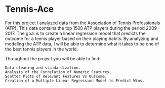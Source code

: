 # Tennis-Ace

For this project I analyzed data from the Association of Tennis Professionals (ATP). This data contains the top 1500 ATP players during the period 2009 - 2017. The goal is to create a linear regression model that predicts the outcome for a tennis player based on their playing habits. By analyzing and modeling the ATP data, I will be able to determine what it takes to be one of the best tennis players in the world.

Throughout the project you will be able to find:

    Data cleaning and standardization.
    Analysis of the Correlation of Numeric Features.
    Scatter Plots of Relevant Features Vs Outcome.
    Creation of a Multiple Linear Regression Model to Predict Wins.
